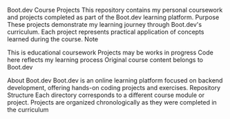 Boot.dev Course Projects
This repository contains my personal coursework and projects completed as part of the Boot.dev learning platform.
Purpose
These projects demonstrate my learning journey through Boot.dev's curriculum. Each project represents practical application of concepts learned during the course.
Note

This is educational coursework
Projects may be works in progress
Code here reflects my learning process
Original course content belongs to Boot.dev

About Boot.dev
Boot.dev is an online learning platform focused on backend development, offering hands-on coding projects and exercises.
Repository Structure
Each directory corresponds to a different course module or project. Projects are organized chronologically as they were completed in the curriculum

